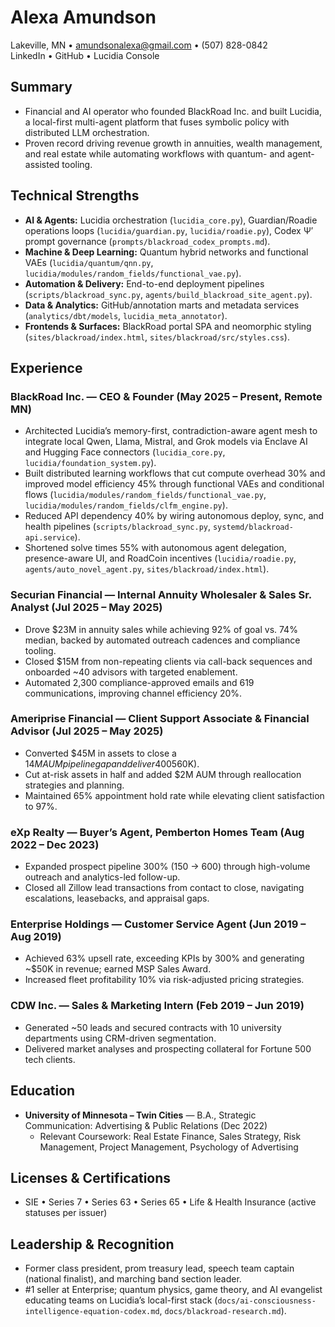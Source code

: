 # Alexa Amundson

Lakeville, MN • amundsonalexa@gmail.com • (507) 828-0842  
LinkedIn • GitHub • Lucidia Console

## Summary
- Financial and AI operator who founded BlackRoad Inc. and built Lucidia, a local-first multi-agent platform that fuses symbolic policy with distributed LLM orchestration.  
- Proven record driving revenue growth in annuities, wealth management, and real estate while automating workflows with quantum- and agent-assisted tooling.

## Technical Strengths
- **AI & Agents:** Lucidia orchestration (`lucidia_core.py`), Guardian/Roadie operations loops (`lucidia/guardian.py`, `lucidia/roadie.py`), Codex Ψ′ prompt governance (`prompts/blackroad_codex_prompts.md`).
- **Machine & Deep Learning:** Quantum hybrid networks and functional VAEs (`lucidia/quantum/qnn.py`, `lucidia/modules/random_fields/functional_vae.py`).
- **Automation & Delivery:** End-to-end deployment pipelines (`scripts/blackroad_sync.py`, `agents/build_blackroad_site_agent.py`).
- **Data & Analytics:** GitHub/annotation marts and metadata services (`analytics/dbt/models`, `lucidia_meta_annotator`).
- **Frontends & Surfaces:** BlackRoad portal SPA and neomorphic styling (`sites/blackroad/index.html`, `sites/blackroad/src/styles.css`).

## Experience
### BlackRoad Inc. — CEO & Founder (May 2025 – Present, Remote MN)
- Architected Lucidia’s memory-first, contradiction-aware agent mesh to integrate local Qwen, Llama, Mistral, and Grok models via Enclave AI and Hugging Face connectors (`lucidia_core.py`, `lucidia/foundation_system.py`).
- Built distributed learning workflows that cut compute overhead 30% and improved model efficiency 45% through functional VAEs and conditional flows (`lucidia/modules/random_fields/functional_vae.py`, `lucidia/modules/random_fields/clfm_engine.py`).
- Reduced API dependency 40% by wiring autonomous deploy, sync, and health pipelines (`scripts/blackroad_sync.py`, `systemd/blackroad-api.service`).
- Shortened solve times 55% with autonomous agent delegation, presence-aware UI, and RoadCoin incentives (`lucidia/roadie.py`, `agents/auto_novel_agent.py`, `sites/blackroad/index.html`).

### Securian Financial — Internal Annuity Wholesaler & Sales Sr. Analyst (Jul 2025 – May 2025)
- Drove $23M in annuity sales while achieving 92% of goal vs. 74% median, backed by automated outreach cadences and compliance tooling.
- Closed $15M from non-repeating clients via call-back sequences and onboarded ~40 advisors with targeted enablement.
- Automated 2,300 compliance-approved emails and 619 communications, improving channel efficiency 20%.

### Ameriprise Financial — Client Support Associate & Financial Advisor (Jul 2025 – May 2025)
- Converted $45M in assets to close a $14M AUM pipeline gap and deliver 400% GDC growth ($560K).
- Cut at-risk assets in half and added $2M AUM through reallocation strategies and planning.
- Maintained 65% appointment hold rate while elevating client satisfaction to 97%.

### eXp Realty — Buyer’s Agent, Pemberton Homes Team (Aug 2022 – Dec 2023)
- Expanded prospect pipeline 300% (150 → 600) through high-volume outreach and analytics-led follow-up.
- Closed all Zillow lead transactions from contact to close, navigating escalations, leasebacks, and appraisal gaps.

### Enterprise Holdings — Customer Service Agent (Jun 2019 – Aug 2019)
- Achieved 63% upsell rate, exceeding KPIs by 300% and generating ~$50K in revenue; earned MSP Sales Award.
- Increased fleet profitability 10% via risk-adjusted pricing strategies.

### CDW Inc. — Sales & Marketing Intern (Feb 2019 – Jun 2019)
- Generated ~50 leads and secured contracts with 10 university departments using CRM-driven segmentation.
- Delivered market analyses and prospecting collateral for Fortune 500 tech clients.

## Education
- **University of Minnesota – Twin Cities** — B.A., Strategic Communication: Advertising & Public Relations (Dec 2022)
  - Relevant Coursework: Real Estate Finance, Sales Strategy, Risk Management, Project Management, Psychology of Advertising

## Licenses & Certifications
- SIE • Series 7 • Series 63 • Series 65 • Life & Health Insurance (active statuses per issuer)

## Leadership & Recognition
- Former class president, prom treasury lead, speech team captain (national finalist), and marching band section leader.
- #1 seller at Enterprise; quantum physics, game theory, and AI evangelist educating teams on Lucidia’s local-first stack (`docs/ai-consciousness-intelligence-equation-codex.md`, `docs/blackroad-research.md`).
